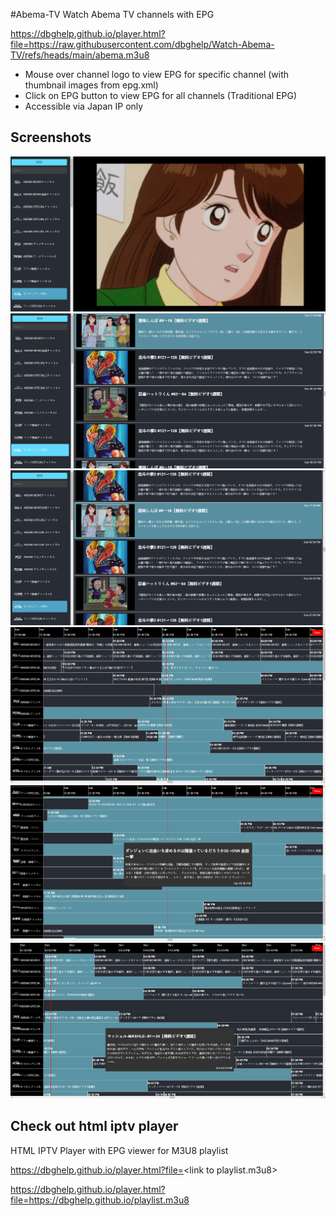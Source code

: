 #Abema-TV
Watch Abema TV channels with EPG

https://dbghelp.github.io/player.html?file=https://raw.githubusercontent.com/dbghelp/Watch-Abema-TV/refs/heads/main/abema.m3u8

- Mouse over channel logo to view EPG for specific channel (with thumbnail images from epg.xml)
- Click on EPG button to view EPG for all channels (Traditional EPG)
- Accessible via Japan IP only

## Screenshots
![Local Image](./img/1.png)
![Local Image](./img/2.png)
![Local Image](./img/3.png)
![Local Image](./img/4.png)
![Local Image](./img/5.png)
![Local Image](./img/6.png)

## Check out html iptv player

HTML IPTV Player with EPG viewer for M3U8 playlist

https://dbghelp.github.io/player.html?file=<link to playlist.m3u8\>

https://dbghelp.github.io/player.html?file=https://dbghelp.github.io/playlist.m3u8

